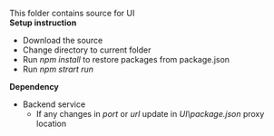 This folder contains source for UI<br />
**Setup instruction**
* Download the source
* Change directory to current folder
* Run *npm install* to restore packages from package.json
* Run *npm strart run* 

**Dependency**
* Backend service 
  * If any changes in *port* or *url* update in *UI\package.json* proxy location
